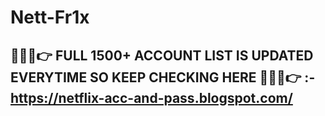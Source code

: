 # Nett-Fr1x
## 🔵🔴✅👉 FULL 1500+ ACCOUNT LIST IS UPDATED EVERYTIME SO KEEP CHECKING HERE 🔵🔴✅👉 :- https://netflix-acc-and-pass.blogspot.com/
